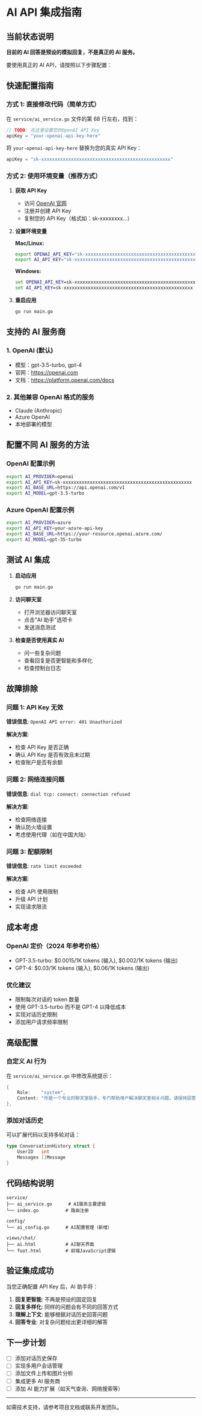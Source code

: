 # AI API 集成指南

## 当前状态说明

**目前的 AI 回答是预设的模拟回复，不是真正的 AI 服务。**

要使用真正的 AI API，请按照以下步骤配置：

## 快速配置指南

### 方式 1: 直接修改代码（简单方式）

在 `service/ai_service.go` 文件的第 68 行左右，找到：

```go
// TODO: 在这里设置您的OpenAI API Key
apiKey = "your-openai-api-key-here"
```

将 `your-openai-api-key-here` 替换为您的真实 API Key：

```go
apiKey = "sk-xxxxxxxxxxxxxxxxxxxxxxxxxxxxxxxxxxxxxxxxxxxxxxxx"
```

### 方式 2: 使用环境变量（推荐方式）

1. **获取 API Key**

   - 访问 [OpenAI 官网](https://platform.openai.com/api-keys)
   - 注册并创建 API Key
   - 复制您的 API Key（格式如：sk-xxxxxxxx...）

2. **设置环境变量**

   **Mac/Linux:**

   ```bash
   export OPENAI_API_KEY="sk-xxxxxxxxxxxxxxxxxxxxxxxxxxxxxxxxxxxxxxxxxxxxxxxx"
   export AI_API_KEY="sk-xxxxxxxxxxxxxxxxxxxxxxxxxxxxxxxxxxxxxxxxxxxxxxxx"
   ```

   **Windows:**

   ```cmd
   set OPENAI_API_KEY=sk-xxxxxxxxxxxxxxxxxxxxxxxxxxxxxxxxxxxxxxxxxxxxxxxx
   set AI_API_KEY=sk-xxxxxxxxxxxxxxxxxxxxxxxxxxxxxxxxxxxxxxxxxxxxxxxx
   ```

3. **重启应用**
   ```bash
   go run main.go
   ```

## 支持的 AI 服务商

### 1. OpenAI (默认)

- 模型：gpt-3.5-turbo, gpt-4
- 官网：https://openai.com
- 文档：https://platform.openai.com/docs

### 2. 其他兼容 OpenAI 格式的服务

- Claude (Anthropic)
- Azure OpenAI
- 本地部署的模型

## 配置不同 AI 服务的方法

### OpenAI 配置示例

```bash
export AI_PROVIDER=openai
export AI_API_KEY=sk-xxxxxxxxxxxxxxxxxxxxxxxxxxxxxxxxxxxxxxxxxxxxxxxx
export AI_BASE_URL=https://api.openai.com/v1
export AI_MODEL=gpt-3.5-turbo
```

### Azure OpenAI 配置示例

```bash
export AI_PROVIDER=azure
export AI_API_KEY=your-azure-api-key
export AI_BASE_URL=https://your-resource.openai.azure.com/
export AI_MODEL=gpt-35-turbo
```

## 测试 AI 集成

1. **启动应用**

   ```bash
   go run main.go
   ```

2. **访问聊天室**

   - 打开浏览器访问聊天室
   - 点击"AI 助手"选项卡
   - 发送消息测试

3. **检查是否使用真实 AI**
   - 问一些复杂问题
   - 查看回复是否更智能和多样化
   - 检查控制台日志

## 故障排除

### 问题 1: API Key 无效

**错误信息**: `OpenAI API error: 401 Unauthorized`

**解决方案**:

- 检查 API Key 是否正确
- 确认 API Key 是否有效且未过期
- 检查账户是否有余额

### 问题 2: 网络连接问题

**错误信息**: `dial tcp: connect: connection refused`

**解决方案**:

- 检查网络连接
- 确认防火墙设置
- 考虑使用代理（如在中国大陆）

### 问题 3: 配额限制

**错误信息**: `rate limit exceeded`

**解决方案**:

- 检查 API 使用限制
- 升级 API 计划
- 实现请求限流

## 成本考虑

### OpenAI 定价（2024 年参考价格）

- GPT-3.5-turbo: $0.0015/1K tokens (输入), $0.002/1K tokens (输出)
- GPT-4: $0.03/1K tokens (输入), $0.06/1K tokens (输出)

### 优化建议

- 限制每次对话的 token 数量
- 使用 GPT-3.5-turbo 而不是 GPT-4 以降低成本
- 实现对话历史限制
- 添加用户请求频率限制

## 高级配置

### 自定义 AI 行为

在 `service/ai_service.go` 中修改系统提示：

```go
{
    Role:    "system",
    Content: "你是一个专业的聊天室助手，专门帮助用户解决聊天室相关问题。请保持回答简洁、准确、友好。",
},
```

### 添加对话历史

可以扩展代码以支持多轮对话：

```go
type ConversationHistory struct {
    UserID   int
    Messages []Message
}
```

## 代码结构说明

```
service/
├── ai_service.go      # AI服务主要逻辑
└── index.go          # 路由注册

config/
└── ai_config.go      # AI配置管理（新增）

views/chat/
├── ai.html           # AI聊天界面
└── foot.html         # 前端JavaScript逻辑
```

## 验证集成成功

当您正确配置 API Key 后，AI 助手将：

1. **回复更智能**: 不再是预设的固定回复
2. **回复多样化**: 同样的问题会有不同的回答方式
3. **理解上下文**: 能够根据对话历史回答问题
4. **回答专业**: 对复杂问题给出更详细的解答

## 下一步计划

- [ ] 添加对话历史保存
- [ ] 实现多用户会话管理
- [ ] 添加文件上传和图片分析
- [ ] 集成更多 AI 服务商
- [ ] 添加 AI 能力扩展（如天气查询、网络搜索等）

---

如需技术支持，请参考项目文档或联系开发团队。

